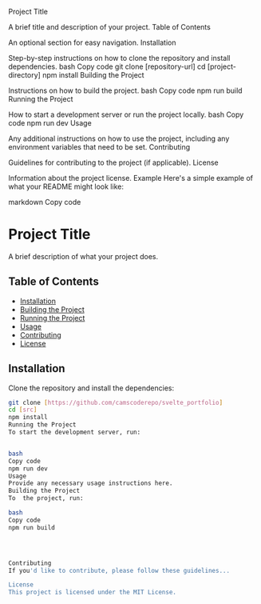Project Title

A brief title and description of your project.
Table of Contents

An optional section for easy navigation.
Installation

Step-by-step instructions on how to clone the repository and install dependencies.
bash
Copy code
git clone [repository-url]
cd [project-directory]
npm install
Building the Project

Instructions on how to build the project.
bash
Copy code
npm run build
Running the Project

How to start a development server or run the project locally.
bash
Copy code
npm run dev
Usage

Any additional instructions on how to use the project, including any environment variables that need to be set.
Contributing

Guidelines for contributing to the project (if applicable).
License

Information about the project license.
Example
Here's a simple example of what your README might look like:

markdown
Copy code
# Project Title

A brief description of what your project does.

## Table of Contents

- [Installation](#installation)
- [Building the Project](#building-the-project)
- [Running the Project](#running-the-project)
- [Usage](#usage)
- [Contributing](#contributing)
- [License](#license)

## Installation

Clone the repository and install the dependencies:

```bash
git clone [https://github.com/camscoderepo/svelte_portfolio]
cd [src]
npm install
Running the Project
To start the development server, run:


bash
Copy code
npm run dev
Usage
Provide any necessary usage instructions here.
Building the Project
To  the project, run:

bash
Copy code
npm run build




Contributing
If you'd like to contribute, please follow these guidelines...

License
This project is licensed under the MIT License.







